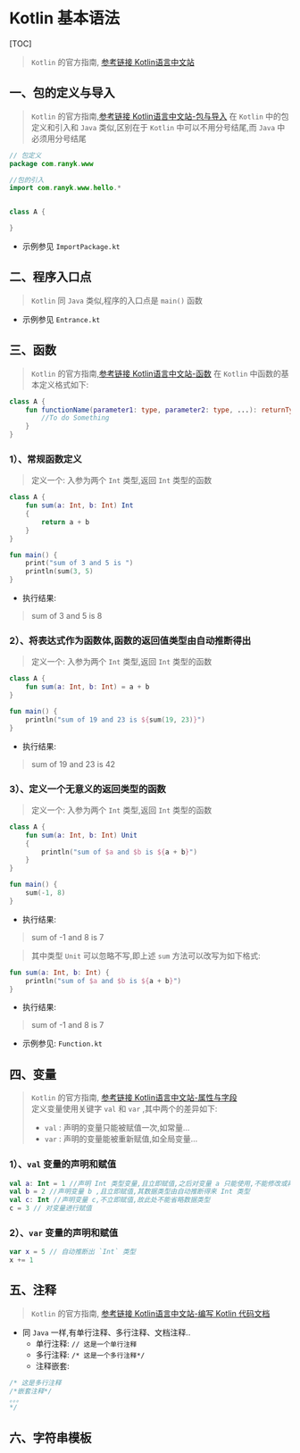 # Kotlin 基本语法

[TOC]

> `Kotlin` 的官方指南, [参考链接 Kotlin语言中文站](https://www.kotlincn.net/docs/reference/basic-syntax.html)

## 一、包的定义与导入
> `Kotlin` 的官方指南,[参考链接 Kotlin语言中文站-包与导入](https://www.kotlincn.net/docs/reference/packages.html)
> 在 `Kotlin` 中的包定义和引入和 `Java` 类似,区别在于 `Kotlin` 中可以不用分号结尾,而 `Java` 中必须用分号结尾

```kotlin
// 包定义
package com.ranyk.www

//包的引入
import com.ranyk.www.hello.*


class A {

}
```

- 示例参见 `ImportPackage.kt`

## 二、程序入口点

> `Kotlin` 同 `Java` 类似,程序的入口点是 `main()` 函数
- 示例参见 `Entrance.kt`

## 三、函数
> `Kotlin` 的官方指南,[参考链接 Kotlin语言中文站-函数](https://www.kotlincn.net/docs/reference/functions.html)
> 在 `Kotlin` 中函数的基本定义格式如下:

```kotlin
class A {
    fun functionName(parameter1: type, parameter2: type, ...): returnType {
        //To do Something
    }
}
```

### 1）、常规函数定义

> 定义一个: 入参为两个 `Int` 类型,返回 `Int` 类型的函数

```kotlin
class A {
    fun sum(a: Int, b: Int) Int
    {
        return a + b
    }
}

fun main() {
    print("sum of 3 and 5 is ")
    println(sum(3, 5)
}
```

- 执行结果:

> sum of 3 and 5 is 8

### 2）、将表达式作为函数体,函数的返回值类型由自动推断得出

> 定义一个: 入参为两个 `Int` 类型,返回 `Int` 类型的函数

```kotlin
class A {
    fun sum(a: Int, b: Int) = a + b
}

fun main() {
    println("sum of 19 and 23 is ${sum(19, 23)}")
}
```

- 执行结果:

> sum of 19 and 23 is 42

### 3）、定义一个无意义的返回类型的函数

> 定义一个: 入参为两个 `Int` 类型,返回 `Int` 类型的函数

```kotlin
class A {
    fun sum(a: Int, b: Int) Unit
    {
        println("sum of $a and $b is ${a + b}")
    }
}

fun main() {
    sum(-1, 8)
}
```

- 执行结果:

> sum of -1 and 8 is 7

> 其中类型 `Unit` 可以忽略不写,即上述 `sum` 方法可以改写为如下格式:

```kotlin
fun sum(a: Int, b: Int) {
    println("sum of $a and $b is ${a + b}")
}
```

- 执行结果:

> sum of -1 and 8 is 7

- 示例参见: `Function.kt`

## 四、变量
> `Kotlin` 的官方指南, [参考链接 Kotlin语言中文站-属性与字段](https://www.kotlincn.net/docs/reference/properties.html) <br/>
> 定义变量使用关键字 `val` 和 `var` ,其中两个的差异如下:
> - `val` : 声明的变量只能被赋值一次,如常量...
> - `var` : 声明的变量能被重新赋值,如全局变量...

### 1）、`val` 变量的声明和赋值

```kotlin
val a: Int = 1 //声明 Int 类型变量,且立即赋值,之后对变量 a 只能使用,不能修改或再次赋值
val b = 2 //声明变量 b ,且立即赋值,其数据类型由自动推断得来 Int 类型
val c: Int //声明变量 c,不立即赋值,故此处不能省略数据类型 
c = 3 // 对变量进行赋值
```

### 2）、`var` 变量的声明和赋值

```kotlin
var x = 5 // 自动推断出 `Int` 类型
x += 1
```

## 五、注释
> `Kotlin` 的官方指南, [参考链接 Kotlin语言中文站-编写 Kotlin 代码文档](https://www.kotlincn.net/docs/reference/kotlin-doc.html)

- 同 `Java` 一样,有单行注释、多行注释、文档注释.. 
    - 单行注释: `// 这是一个单行注释`
    - 多行注释: `/* 这是一个多行注释*/`
    - 注释嵌套: 
```kotlin
/* 这是多行注释
/*嵌套注释*/
。。。
*/
```
      


## 六、字符串模板

